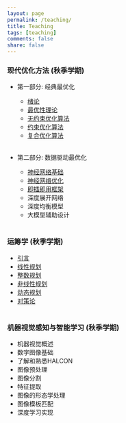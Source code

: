 ```yaml
---
layout: page
permalink: /teaching/
title: Teaching
tags: [teaching]
comments: false
share: false
---
```




### 现代优化方法 (秋季学期)

- 第一部分: 经典最优化  <br>
  - <a href="../teaching/现代优化方法/绪论.pdf" class="textlink" target="_blank">绪论 </a> <br>
  - <a href="../teaching/现代优化方法/最优化理论.pdf" class="textlink" target="_blank">最优性理论 </a> <br>
  - <a href="../teaching/现代优化方法/无约束优化算法.pdf" class="textlink" target="_blank">无约束优化算法 </a> <br>
  - <a href="../teaching/现代优化方法/约束优化算法.pdf" class="textlink" target="_blank">约束优化算法 </a> <br>
  - <a href="../teaching/现代优化方法/复合优化算法.pdf" class="textlink" target="_blank">复合优化算法 </a> <br><br>

      
- 第二部分: 数据驱动最优化<br>
  - <a href="../teaching/现代优化方法/神经网络基础.pdf" class="textlink" target="_blank">神经网络基础 </a> <br>
  - <a href="../teaching/现代优化方法/神经网络优化.pdf" class="textlink" target="_blank">神经网络优化 </a>  <br>
  - <a href="../teaching/现代优化方法/即插即用框架.pdf" class="textlink" target="_blank">即插即用框架 </a> <br>
  - 深度展开网络 <br>
  - 深度均衡模型 <br>
  - 大模型辅助设计<br><br>




### 运筹学 (秋季学期)

- <a href="../teaching/运筹学/引言.pdf" class="textlink" target="_blank">引言 </a> <br>
- <a href="../teaching/运筹学/线性规划.pdf" class="textlink" target="_blank">线性规划  </a> <br>
- <a href="../teaching/运筹学/整数规划.pdf" class="textlink" target="_blank">整数规划 </a> <br>
- <a href="../teaching/运筹学/非线性规划.pdf" class="textlink" target="_blank">非线性规划 </a> <br>
- <a href="../teaching/运筹学/动态规划.pdf" class="textlink" target="_blank">动态规划 </a> <br>
- <a href="../teaching/运筹学/对策论.pdf" class="textlink" target="_blank">对策论 </a> <br><br>


### 机器视觉感知与智能学习 (秋季学期)

- 机器视觉概述 <br>
- 数字图像基础 <br>
- 了解和熟悉HALCON <br>
- 图像预处理 <br>
- 图像分割 <br>
- 特征提取 <br>
- 图像的形态学处理 <br>
- 图像模板匹配 <br>
- 深度学习实现 <br>
  

